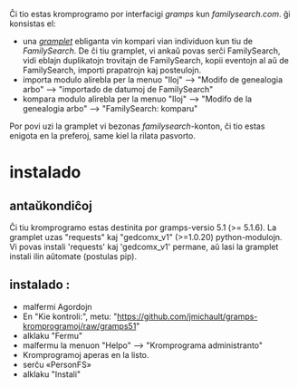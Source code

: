 
Ĉi tio estas kromprogramo por interfacigi _gramps_ kun _familysearch.com_.
ĝi konsistas el:
* una [_gramplet_](https://www.gramps-project.org/wiki/index.php/Gramplets) ebliganta vin kompari vian individuon kun tiu de _FamilySearch_. De ĉi tiu gramplet, vi ankaŭ povas serĉi FamilySearch, vidi eblajn duplikatojn trovitajn de FamilySearch, kopii eventojn al aŭ de FamilySearch, importi prapatrojn kaj posteulojn.
* importa modulo alirebla per la menuo "Iloj" --> "Modifo de genealogia arbo" --> "importado de datumoj de FamilySearch"
* kompara modulo alirebla per la menuo "Iloj" --> "Modifo de la genealogia arbo" --> "FamilySearch: komparu"

Por povi uzi la gramplet vi bezonas _familysearch_-konton, ĉi tio estas enigota en la preferoj, same kiel la rilata pasvorto.

# instalado
## antaŭkondiĉoj
Ĉi tiu kromprogramo estas destinita por gramps-versio 5.1 (>= 5.1.6).
La gramplet uzas "requests" kaj "gedcomx\_v1" (>=1.0.20) python-modulojn.  
Vi povas instali 'requests' kaj 'gedcomx\_v1' permane, aŭ lasi la gramplet instali ilin aŭtomate (postulas pip).  

##  instalado :
  * malfermi Agordojn
  * En "Kie kontroli:", metu:
    "<https://github.com/jmichault/gramps-kromprogramoj/raw/gramps51>"
  * alklaku "Fermu"
  * malfermu la menuon "Helpo" --> "Kromprograma administranto"
  * Kromprogramoj aperas en la listo.
  * serĉu «PersonFS»
  * alklaku "Instali"



